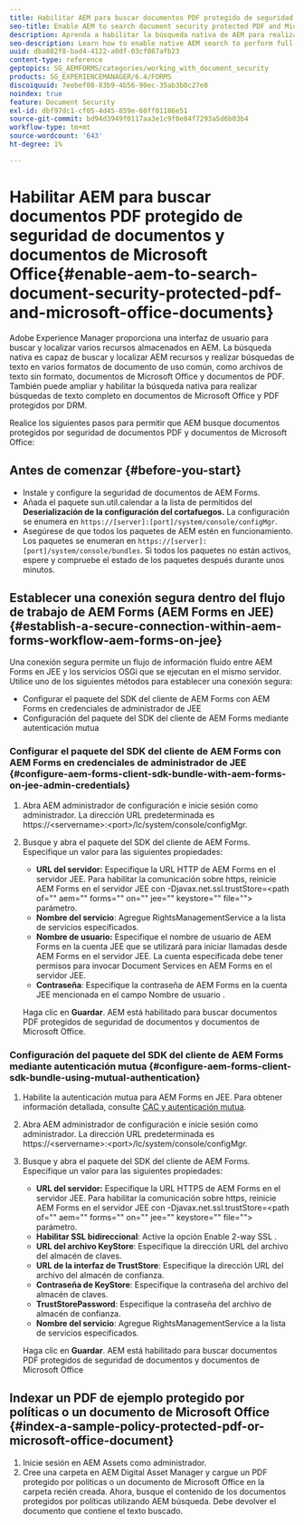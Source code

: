 ```yaml
---
title: Habilitar AEM para buscar documentos PDF protegido de seguridad de documentos y documentos de Microsoft Office
seo-title: Enable AEM to search document security protected PDF and Microsoft Office documents
description: Aprenda a habilitar la búsqueda nativa de AEM para realizar búsquedas de texto completo en documentos de PDF protegidos por DRM.
seo-description: Learn how to enable native AEM search to perform full-text search on DRM protected PDF documents.
uuid: dba882f8-bad4-4122-a0df-03cf087afb23
content-type: reference
geptopics: SG_AEMFORMS/categories/working_with_document_security
products: SG_EXPERIENCEMANAGER/6.4/FORMS
discoiquuid: 7eebef08-83b9-4b56-90ec-35ab3b0c27e8
noindex: true
feature: Document Security
exl-id: dbf97dc1-cf05-4d45-859e-60ff01186e51
source-git-commit: bd94d3949f0117aa3e1c9f0e84f7293a5d6b03b4
workflow-type: tm+mt
source-wordcount: '643'
ht-degree: 1%

---
```


# Habilitar AEM para buscar documentos PDF protegido de seguridad de documentos y documentos de Microsoft Office{#enable-aem-to-search-document-security-protected-pdf-and-microsoft-office-documents}

Adobe Experience Manager proporciona una interfaz de usuario para buscar y localizar varios recursos almacenados en AEM. La búsqueda nativa es capaz de buscar y localizar AEM recursos y realizar búsquedas de texto en varios formatos de documento de uso común, como archivos de texto sin formato, documentos de Microsoft Office y documentos de PDF. También puede ampliar y habilitar la búsqueda nativa para realizar búsquedas de texto completo en documentos de Microsoft Office y PDF protegidos por DRM.

Realice los siguientes pasos para permitir que AEM busque documentos protegidos por seguridad de documentos PDF y documentos de Microsoft Office:

## Antes de comenzar {#before-you-start}

* Instale y configure la seguridad de documentos de AEM Forms.
* Añada el paquete sun.util.calendar a la lista de permitidos del **Deserialización de la configuración del cortafuegos.** La configuración se enumera en `https://[server]:[port]/system/console/configMgr`.
* Asegúrese de que todos los paquetes de AEM estén en funcionamiento. Los paquetes se enumeran en `https://[server]:[port]/system/console/bundles`. Si todos los paquetes no están activos, espere y compruebe el estado de los paquetes después durante unos minutos.

## Establecer una conexión segura dentro del flujo de trabajo de AEM Forms (AEM Forms en JEE) {#establish-a-secure-connection-within-aem-forms-workflow-aem-forms-on-jee}

Una conexión segura permite un flujo de información fluido entre AEM Forms en JEE y los servicios OSGi que se ejecutan en el mismo servidor. Utilice uno de los siguientes métodos para establecer una conexión segura:

* Configurar el paquete del SDK del cliente de AEM Forms con AEM Forms en credenciales de administrador de JEE
* Configuración del paquete del SDK del cliente de AEM Forms mediante autenticación mutua

### Configurar el paquete del SDK del cliente de AEM Forms con AEM Forms en credenciales de administrador de JEE {#configure-aem-forms-client-sdk-bundle-with-aem-forms-on-jee-admin-credentials}

1. Abra AEM administrador de configuración e inicie sesión como administrador. La dirección URL predeterminada es https://&lt;servername>:&lt;port>/lc/system/console/configMgr.
1. Busque y abra el paquete del SDK del cliente de AEM Forms. Especifique un valor para las siguientes propiedades:

   * **URL del servidor:** Especifique la URL HTTP de AEM Forms en el servidor JEE. Para habilitar la comunicación sobre https, reinicie AEM Forms en el servidor JEE con -Djavax.net.ssl.trustStore=&lt;path of=&quot;&quot; aem=&quot;&quot; forms=&quot;&quot; on=&quot;&quot; jee=&quot;&quot; keystore=&quot;&quot; file=&quot;&quot;> parámetro.
   * **Nombre del servicio**: Agregue RightsManagementService a la lista de servicios especificados.
   * **Nombre de usuario:** Especifique el nombre de usuario de AEM Forms en la cuenta JEE que se utilizará para iniciar llamadas desde AEM Forms en el servidor JEE. La cuenta especificada debe tener permisos para invocar Document Services en AEM Forms en el servidor JEE.
   * **Contraseña**: Especifique la contraseña de AEM Forms en la cuenta JEE mencionada en el campo Nombre de usuario .

   Haga clic en **Guardar**. AEM está habilitado para buscar documentos PDF protegidos de seguridad de documentos y documentos de Microsoft Office.

### Configuración del paquete del SDK del cliente de AEM Forms mediante autenticación mutua {#configure-aem-forms-client-sdk-bundle-using-mutual-authentication}

1. Habilite la autenticación mutua para AEM Forms en JEE. Para obtener información detallada, consulte [CAC y autenticación mutua](https://helpx.adobe.com/livecycle/kb/cac-mutual-authentication.html).
1. Abra AEM administrador de configuración e inicie sesión como administrador. La dirección URL predeterminada es https://&lt;servername>:&lt;port>/lc/system/console/configMgr.
1. Busque y abra el paquete del SDK del cliente de AEM Forms. Especifique un valor para las siguientes propiedades:

   * **URL del servidor:** Especifique la URL HTTPS de AEM Forms en el servidor JEE. Para habilitar la comunicación sobre https, reinicie AEM Forms en el servidor JEE con -Djavax.net.ssl.trustStore=&lt;path of=&quot;&quot; aem=&quot;&quot; forms=&quot;&quot; on=&quot;&quot; jee=&quot;&quot; keystore=&quot;&quot; file=&quot;&quot;> parámetro.
   * **Habilitar SSL bidireccional**: Active la opción Enable 2-way SSL .
   * **URL del archivo KeyStore**: Especifique la dirección URL del archivo del almacén de claves.
   * **URL de la interfaz de TrustStore**: Especifique la dirección URL del archivo del almacén de confianza.
   * **Contraseña de KeyStore**: Especifique la contraseña del archivo del almacén de claves.
   * **TrustStorePassword**: Especifique la contraseña del archivo de almacén de confianza.
   * **Nombre del servicio**: Agregue RightsManagementService a la lista de servicios especificados.

   Haga clic en **Guardar**. AEM está habilitado para buscar documentos PDF protegidos de seguridad de documentos y documentos de Microsoft Office

## Indexar un PDF de ejemplo protegido por políticas o un documento de Microsoft Office {#index-a-sample-policy-protected-pdf-or-microsoft-office-document}

1. Inicie sesión en AEM Assets como administrador.
1. Cree una carpeta en AEM Digital Asset Manager y cargue un PDF protegido por políticas o un documento de Microsoft Office en la carpeta recién creada. Ahora, busque el contenido de los documentos protegidos por políticas utilizando AEM búsqueda. Debe devolver el documento que contiene el texto buscado.
